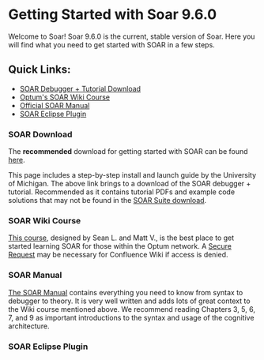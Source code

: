 # Getting Started with Soar 9.6.0

Welcome to Soar!  Soar 9.6.0 is the current, stable version of Soar.
Here you will find what you need to get started with SOAR in a few steps.

## Quick Links:
* [SOAR Debugger + Tutorial Download](https://soar.eecs.umich.edu/articles/downloads/soar-suite/228-soar-tutorial-9-6-0)
* [Optum's SOAR Wiki Course](https://new-wiki.optum.com/display/COTY/Section+1%3A+Course+Welcome)
* [Official SOAR Manual](https://soar.eecs.umich.edu/downloads/Documentation/SoarManual.pdf)
* [SOAR Eclipse Plugin](https://github.com/soartech/soaride/blob/master/README.md)

### SOAR Download
The **recommended** download for getting started with SOAR can be found [here](https://soar.eecs.umich.edu/articles/downloads/soar-suite/228-soar-tutorial-9-6-0).

This page includes a step-by-step install and launch guide by the University of Michigan. The above link brings to a download of the SOAR debugger + tutorial. Recommended as it contains tutorial PDFs and example code solutions that may not be found in the [SOAR Suite download](https://soar.eecs.umich.edu/articles/downloads/soar-suite/227-soar-suite-9-6-0).

### SOAR Wiki Course
[This course](), designed by Sean L. and Matt V., is the best place to get started learning SOAR for those within the Optum network. A [Secure Request]() may be necessary for Confluence Wiki if access is denied.

### SOAR Manual
[The SOAR Manual](https://soar.eecs.umich.edu/downloads/SoarManual.pdf) contains everything you need to know from syntax to debugger to theory. It is very well written and adds lots of great context to the Wiki course mentioned above. We recommend reading Chapters 3, 5, 6, 7, and 9 as important introductions to the syntax and usage of the cognitive architecture.

### SOAR Eclipse Plugin
